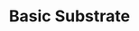 ---
title: Basic Substrate
description: Substrate is a powerful and modular blockchain framework built in Rust that is used to build Polkadot's relay chain, the Tanssi network and the ContainerChains.
template: subsection-index-page.html
hide:
 - toc
 - feedback
---